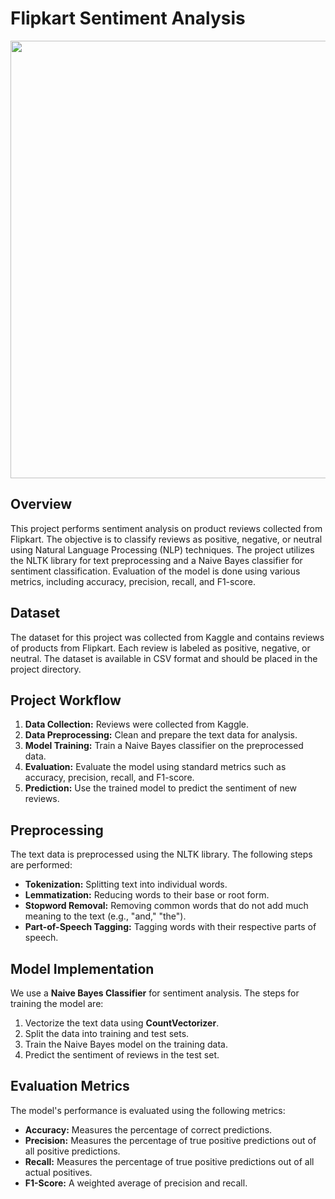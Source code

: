 # Flipkart Sentiment Analysis

<center><img src="https://th.bing.com/th/id/OIP.Bu2bbcOjGBX3H76RlFo3DwHaEK?w=307&h=180&c=7&r=0&o=5&dpr=1.3&pid=1.7" width=700></center>



## Overview

This project performs sentiment analysis on product reviews collected from Flipkart. The objective is to classify reviews as positive, negative, or neutral using Natural Language Processing (NLP) techniques. The project utilizes the NLTK library for text preprocessing and a Naive Bayes classifier for sentiment classification. Evaluation of the model is done using various metrics, including accuracy, precision, recall, and F1-score.

## Dataset

The dataset for this project was collected from Kaggle and contains reviews of products from Flipkart. Each review is labeled as positive, negative, or neutral. The dataset is available in CSV format and should be placed in the project directory.

## Project Workflow

1. **Data Collection:** Reviews were collected from Kaggle.
2. **Data Preprocessing:** Clean and prepare the text data for analysis.
3. **Model Training:** Train a Naive Bayes classifier on the preprocessed data.
4. **Evaluation:** Evaluate the model using standard metrics such as accuracy, precision, recall, and F1-score.
5. **Prediction:** Use the trained model to predict the sentiment of new reviews.

## Preprocessing

The text data is preprocessed using the NLTK library. The following steps are performed:

- **Tokenization:** Splitting text into individual words.
- **Lemmatization:** Reducing words to their base or root form.
- **Stopword Removal:** Removing common words that do not add much meaning to the text (e.g., "and," "the").
- **Part-of-Speech Tagging:** Tagging words with their respective parts of speech.

## Model Implementation

We use a **Naive Bayes Classifier** for sentiment analysis. The steps for training the model are:

1. Vectorize the text data using **CountVectorizer**.
2. Split the data into training and test sets.
3. Train the Naive Bayes model on the training data.
4. Predict the sentiment of reviews in the test set.

## Evaluation Metrics

The model's performance is evaluated using the following metrics:

- **Accuracy:** Measures the percentage of correct predictions.
- **Precision:** Measures the percentage of true positive predictions out of all positive predictions.
- **Recall:** Measures the percentage of true positive predictions out of all actual positives.
- **F1-Score:** A weighted average of precision and recall.


